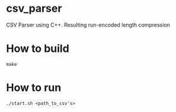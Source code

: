 # csv_parser
CSV Parser using C++. Resulting run-encoded length compression


# How to build
```
make
```

# How to run
``` 
./start.sh <path_to_csv's>
```
